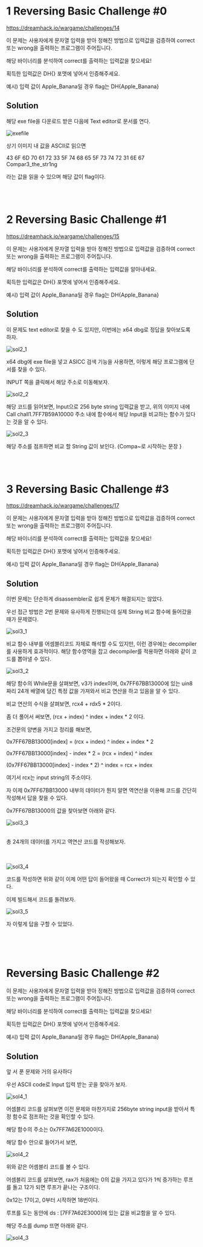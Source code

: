 # 1 Reversing Basic Challenge #0

https://dreamhack.io/wargame/challenges/14

이 문제는 사용자에게 문자열 입력을 받아 정해진 방법으로 입력값을 검증하여 correct 또는 wrong을 출력하는 프로그램이 주어집니다.

해당 바이너리를 분석하여 correct를 출력하는 입력값을 찾으세요!

획득한 입력값은 DH{} 포맷에 넣어서 인증해주세요.

예시) 입력 값이 Apple_Banana일 경우 flag는 DH{Apple_Banana}

## Solution

해당 exe file을 다운로드 받은 다음에 Text editor로 문서를 연다.

![exefile](./img/Screenshot%202023-08-17%20at%2010.35.14%20PM.png)

상기 이미지 내 값을 ASCII로 읽으면

43 6F 6D 70 61 72 33 5F 74 68 65 5F 73 74 72 31 6E 67
Compar3_the_str1ng

라는 값을 읽을 수 있으며 해당 값이 flag이다.

</br>
</br>

# 2 Reversing Basic Challenge #1


https://dreamhack.io/wargame/challenges/15

이 문제는 사용자에게 문자열 입력을 받아 정해진 방법으로 입력값을 검증하여 correct 또는 wrong을 출력하는 프로그램이 주어집니다.

해당 바이너리를 분석하여 correct를 출력하는 입력값을 알아내세요.

획득한 입력값은 DH{} 포맷에 넣어서 인증해주세요.

예시) 입력 값이 Apple_Banana일 경우 flag는 DH{Apple_Banana}

## Solution

이 문제도 text editor로 찾을 수 도 있지만, 이번에는 x64 dbg로 정답을 찾아보도록 하자.

![sol2_1](./img/sol2_1.png)

x64 dbg에 exe file을 넣고 ASICC 검색 기능을 사용하면, 이렇게 해당 프로그램에 단서를 찾을 수 있다.

INPUT 쪽을 클릭해서 해당 주소로 이동해보자.

![sol2_2](./img/sol2_2.png)

해당 코드를 읽어보면, Input으로 256 byte string 입력값을 받고, 위의 이미지 내에 Call chall1.7FF7B59A10000 주소 내에 함수에서 해당 Input을 비교하는 함수가 있다는 것을 알 수 있다. 

![sol2_3](./img/sol2_3.png)

해당 주소를 점프하면 비교 할 String 값이 보인다. {Compa~로 시작하는 문장 }

</br>
</br>

# 3 Reversing Basic Challenge #3


https://dreamhack.io/wargame/challenges/17

이 문제는 사용자에게 문자열 입력을 받아 정해진 방법으로 입력값을 검증하여 correct 또는 wrong을 출력하는 프로그램이 주어집니다.

해당 바이너리를 분석하여 correct를 출력하는 입력값을 찾으세요!

획득한 입력값은 DH{} 포맷에 넣어서 인증해주세요.

예시) 입력 값이 Apple_Banana일 경우 flag는 DH{Apple_Banana}

## Solution

이번 문제는 단순하게 disassembler로 쉽게 문제가 해결되지는 않았다.

우선 접근 방법은 2번 문제와 유사하게 진행되는데 실제 String 비교 함수에 들어갔을 때가 문제였다. 

![sol3_1](./img/sol3_1.png)

비교 함수 내부를 어셈블리코드 자체로 해석할 수도 있지만, 이런 경우에는 decompiler를 사용하게 효과적이다. 해당 함수영역을 잡고 decompiler를 적용하면 아래와 같이 코드를 뽑아낼 수 있다. 

![sol3_2](./img/sol3_2.png)

해당 함수의 While문을 살펴보면, v3가 index이며, 0x7FF67BB13000에 있는 uin8짜리 24개 배열에 담긴 특정 값을 가져와서 비교 연산을 하고 있음을 알 수 있다. 

비교 연산의 수식을 살펴보면, rcx4 + rdx5 * 2이다.

좀 더 풀어서 써보면, (rcx + index) ^ index + index * 2 이다.

조건문의 양변을 가지고 정리를 해보면, 

0x7FF67BB13000[index] = (rcx + index) ^ index + index * 2

0x7FF67BB13000[index] - index * 2 = (rcx + index) ^ index 

(0x7FF67BB13000[index] - index * 2) ^ index = rcx + index

여기서 rcx는 input string의 주소이다.

자 이제 0x7FF67BB13000 내부의 데이터가 뭔지 알면 역연산을 이용해 코드를 간단히 작성해서 답을 찾을 수 있다. 


0x7FF67BB13000의 값을 찾아보면 아래와 같다. 

![sol3_3](./img/sol3_3.png)

</br>
총 24개의 데이터를 가지고 역연산 코드를 작성해보자.
</br>
</br>
</br>

![sol3_4](./img/sol3_4.png)

코드를 작성하면 위와 같이 이제 어떤 답이 들어왔을 때 Correct가 되는지 확인할 수 있다. 

이제 빌드해서 코드를 돌려보자.

![sol3_5](./img/sol3_5.png)

자 이렇게 답을 구할 수 있었다. 

</br>
</br>
</br>

# Reversing Basic Challenge #2

이 문제는 사용자에게 문자열 입력을 받아 정해진 방법으로 입력값을 검증하여 correct 또는 wrong을 출력하는 프로그램이 주어집니다.

해당 바이너리를 분석하여 correct를 출력하는 입력값을 찾으세요!

획득한 입력값은 DH{} 포맷에 넣어서 인증해주세요.

예시) 입력 값이 Apple_Banana일 경우 flag는 DH{Apple_Banana}

## Solution

앞 서 푼 문제와 거의 유사하다

우선 ASCII code로 Input 입력 받는 곳을 찾아가 보자.

![sol4_1](./img/sol4_1.png)

어셈블리 코드를 살펴보면 이전 문제와 마찬가지로 256byte string input을 받아서 특정 함수로 점프하는 것을 확인할 수 있다. 

해당 함수의 주소는 0x7FF7A62E1000이다.

해당 함수 안으로 들어가서 보면, 

![sol4_2](./img/sol4_2.png)

위와 같은 어셈블리 코드를 볼 수 있다. 

어셈블리 코드를 살펴보면, rax가 처음에는 0의 값을 가지고 있다가 1씩 증가하는 루프를 돌고 12가 되면 루프가 끝나는 구조이다.

0x12는 17이고, 0부터 시작하면 18번이다.

루프를 도는 동안에 ds : [7FF7A62E3000]에 있는 값을 비교함을 알 수 있다. 

해당 주소를 dump 뜨면 아래와 같다. 

![sol4_3](./img/sol4_3.png)
